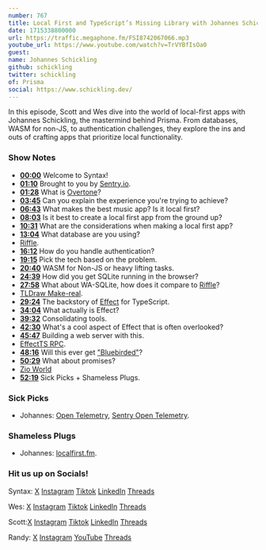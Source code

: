 ```yaml
---
number: 767
title: Local First and TypeScript’s Missing Library with Johannes Schickling
date: 1715338800000
url: https://traffic.megaphone.fm/FSI8742067066.mp3
youtube_url: https://www.youtube.com/watch?v=TrVYBfIsOa0
guest: 
name: Johannes Schickling
github: schickling
twitter: schickling
of: Prisma
social: https://www.schickling.dev/
---
```


In this episode, Scott and Wes dive into the world of local-first apps with Johannes Schickling, the mastermind behind Prisma. From databases, WASM for non-JS, to authentication challenges, they explore the ins and outs of crafting apps that prioritize local functionality.

### Show Notes

* **[00:00](#t=00:00)** Welcome to Syntax!
* **[01:10](#t=01:10)** Brought to you by [Sentry.io](https://sentry.io/syntax).
* **[01:28](#t=01:28)** What is [Overtone](https://overtone.pro/)?
* **[03:45](#t=03:45)** Can you explain the experience you're trying to achieve?
* **[06:43](#t=06:43)** What makes the best music app? Is it local first?
* **[08:03](#t=08:03)** Is it best to create a local first app from the ground up?
* **[10:31](#t=10:31)** What are the considerations when making a local first app?
* **[13:04](#t=13:04)** What database are you using?
* [Riffle](https://riffle.systems/).
* **[16:12](#t=16:12)** How do you handle authentication?
* **[19:15](#t=19:15)** Pick the tech based on the problem.
* **[20:40](#t=20:40)** WASM for Non-JS or heavy lifting tasks.
* **[24:39](#t=24:39)** How did you get SQLite running in the browser?
* **[27:58](#t=27:58)** What about WA-SQLite, how does it compare to [Riffle](https://riffle.systems/)?
* [TLDraw Make-real](https://github.com/tldraw/make-real).
* **[29:24](#t=29:24)** The backstory of [Effect](https://effect.website/) for TypeScript.
* **[34:04](#t=34:04)** What actually is Effect?
* **[39:32](#t=39:32)** Consolidating tools.
* **[42:30](#t=42:30)** What's a cool aspect of Effect that is often overlooked?
* **[45:47](#t=45:47)** Building a web server with this.
* [EffectTS RPC](https://github.com/Effect-TS/rpc).
* **[48:16](#t=48:16)** Will this ever get ["Bluebirded"](https://www.npmjs.com/package/bluebird)?
* **[50:29](#t=50:29)** What about promises?
* [Zio World](https://www.zioworld.com/)
* **[52:19](#t=52:19)** Sick Picks + Shameless Plugs.

### Sick Picks

- Johannes: [Open Telemetry](https://opentelemetry.io/), [Sentry Open Telemetry](https://sentry.io/for/opentelemetry/).

### Shameless Plugs

- Johannes: [localfirst.fm](https://www.localfirst.fm/).

### Hit us up on Socials!

Syntax: [X](https://twitter.com/syntaxfm) [Instagram](https://www.instagram.com/syntax_fm/) [Tiktok](https://www.tiktok.com/@syntaxfm) [LinkedIn](https://www.linkedin.com/company/96077407/admin/feed/posts/) [Threads](https://www.threads.net/@syntax_fm)

Wes: [X](https://twitter.com/wesbos) [Instagram](https://www.instagram.com/wesbos/) [Tiktok](https://www.tiktok.com/@wesbos) [LinkedIn](https://www.linkedin.com/in/wesbos/) [Threads](https://www.threads.net/@wesbos)

Scott:[X](https://twitter.com/stolinski) [Instagram](https://www.instagram.com/stolinski/) [Tiktok](https://www.tiktok.com/@stolinski) [LinkedIn](https://www.linkedin.com/in/stolinski/) [Threads](https://www.threads.net/@stolinski)

Randy: [X](https://twitter.com/randyrektor) [Instagram](https://www.instagram.com/randyrektor/) [YouTube](https://www.youtube.com/@randyrektor) [Threads](https://www.threads.net/@randyrektor)
